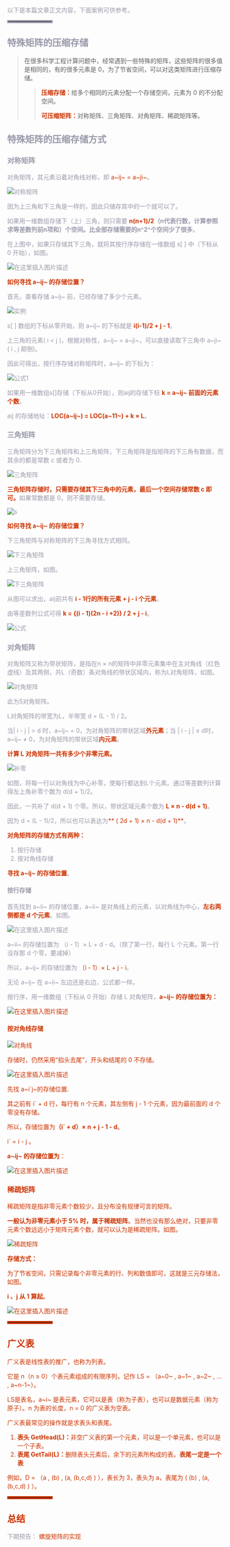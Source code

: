 
<font color=#999AAA >以下是本篇文章正文内容，下面案例可供参考。</fond>
<hr style=" border:solid; width:100px; height:1px;" color=#000000 size=1">



## 特殊矩阵的压缩存储
>在很多科学工程计算问题中，经常遇到一些特殊的矩阵，这些矩阵的很多值是相同的，有的很多元素是 0，为了节省空间，可以对这类矩阵进行压缩存储。
>
>><font color=#CC3300>**压缩存储：**</font>给多个相同的元素分配一个存储空间，元素为 0 的不分配空间。
>>
>><font color=#CC3300>**可压缩矩阵：**</font>对称矩阵、三角矩阵、对角矩阵、稀疏矩阵等。
>

## 特殊矩阵的压缩存储方式

### 对称矩阵
对角矩阵，其元素沿着对角线对称，即<font color=#CC3300> a~ij~ = a~ji~</font>。

![对称矩阵](https://img-blog.csdnimg.cn/bf0e9fbbd7c3481296d708ec544ed22a.png)


因为上三角和下三角是一样的，因此只储存其中的一个就可以了。

如果用一维数组存储下（上）三角，则只需要<font color=#CC3300> **n(n+1)/2</font>（n代表行数，计算参照求等差数列前n项和）个空间。比全部存储需要的n^2^个空间少了很多**。

在上图中，如果只存储其下三角，就将其按行序存储在一维数组 s[ ] 中（下标从 0 开始），如图。

![在这里插入图片描述](https://img-blog.csdnimg.cn/e83d8a60657a41b2a33c27179727c594.png)

<font color=#CC3300>**如何寻找 a~ij~ 的存储位置？**</font>

首先，查看存储 a~ij~ 前，已经存储了多少个元素。

![实例](https://img-blog.csdnimg.cn/878f774083ff4c6bba61d8af53234fa2.png)
                                                                         
s[ ] 数组的下标从零开始，则 a~ij~ 的下标就是<font color=#CC3300> **i(i-1)/2 + j - 1**</font>。

上三角的元素( i < j )，根据对称性，a~ij~ = a~ji~，可以直接读取下三角中 a~ji~ ( i , j 颠倒)。

因此可得出，按行序存储对称矩阵时，a~ij~ 的下标为：

![公式1](https://img-blog.csdnimg.cn/09f139cc80a94c1988dd58e4d61f0cff.png)

如果用一维数组s[]存储（下标从0开始），则aij的存储下标<font color=#CC3300> **k = a~ij~ 前面的元素个数**</font>。

aij 的存储地址：<font color=#CC3300>**LOC(a~ij~) = LOC(a~11~) + k × L**</font>。
                                                                         
### 三角矩阵
三角矩阵分为下三角矩阵和上三角矩阵，下三角矩阵是指矩阵的下三角有数据，而其余的都是常数 c 或者为 0.

![三角矩阵](https://img-blog.csdnimg.cn/14e766fd66b948d2a62d16be69c83c49.png)
                                                                         
<font color=#CC3300>**三角矩阵存储时，只需要存储其下三角中的元素，最后一个空间存储常数 c 即可。**</font>如果常数都是 0，则不需要存储。
                                                                         
![s](https://img-blog.csdnimg.cn/f386eb0b582e4eacb1906a18267306c7.png)

<font color=#CC3300>**如何寻找 a~ij~ 的存储位置？**</font>

下三角矩阵与对称矩阵的下三角寻找方式相同。
                                                                         
![下三角矩阵](https://img-blog.csdnimg.cn/abe1a3b525564b47a93e05ea87e6d715.png)

上三角矩阵，如图。
                                                                         
![下三角矩阵](https://img-blog.csdnimg.cn/a8719817527b4c9f83e03c32b6254478.png)
                                                                         
从图可以求出，aij前共有<font color=#CC3300> **i - 1行的所有元素 + j - i 个元素**</font>。

由等差数列公式可得  <font color=#CC3300>**k = {(i - 1)(2n - i +2)} / 2 + j - i**</font>。
                                                                         
![公式](https://img-blog.csdnimg.cn/9c8cb64a6991418782cf12966e0918d0.png)


### 对角矩阵
对角矩阵又称为带状矩阵，是指在n × n的矩阵中非零元素集中在主对角线（红色虚线）及其两侧，共L（奇数）条对角线的带状区域内，称为L对角矩阵，如图。
                                                                         
![对角矩阵](https://img-blog.csdnimg.cn/63ffbccb77324324b0648a373d98c7e5.png)
                                                                         
此为5对角矩阵。

L对角矩阵的带宽为L，半带宽 d = (L - 1) / 2。

当| i - j | > d 时，a~ij~ = 0，为对角矩阵的带状区域<font color=#CC3300>**外元素**</font>；当 | i - j | ≤ d时，a~ij~ ≠ 0，为对角矩阵的带状区域<font color=#CC3300>**内元素**</font>。


<font color=#CC3300>**计算 L 对角矩阵一共有多少个非零元素。**</font>
                                                                         
![补零](https://img-blog.csdnimg.cn/df74ba8c5b4848edb47d5f486095bfcf.png)

如图，将每一行以对角线为中心补零，使每行都达到L个元素。通过等差数列计算得左上角补零个数为 d(d + 1)/2。

因此，一共补了 d(d + 1) 个零。所以，带状区域元素个数为<font color=#CC3300> **L × n - d(d + 1)**</font>。

因为 d = (L  - 1)/2，所以也可以表达为<font color=#CC3300>** ( 2d + 1) × n - d(d + 1)**</font>。


<font color=#CC3300>**对角矩阵的存储方式有两种：**</font>
1. 按行存储
2. 按对角线存储


<font color=#CC3300>**寻找 a~ij~ 的存储位置**</font>。

#### 按行存储
首先找到 a~ii~ 的存储位置，a~ii~ 是对角线上的元素，以对角线为中心，<font color=#CC3300>**左右两侧都是 d 个元素**</font>。如图。
                                                                         
![在这里插入图片描述](https://img-blog.csdnimg.cn/a9bf5d340fe14d34a6cb7dc9af63dd44.png)
                                                                         
a~ii~ 的存储位置为 （i - 1）× L + d - d。（除了第一行，每行 L 个元素。第一行没存那 d 个零，要减掉）

所以，a~ij~ 的存储位置为 <font color=#CC3300>（i - 1）× L + j - i</font>。

无论 a~ij~ 在 a~ii~ 左边还是右边，公式都一样。

按行序，用一维数组（下标从 0 开始）存储 L 对角矩阵，<font color=#CC3300>**a~ij~ 的存储位置为：**
                                                                         
![在这里插入图片描述](https://img-blog.csdnimg.cn/21f5556c3b484917afd71d7cb8205a6a.png)


#### 按对角线存储
                                                                         
![对角线](https://img-blog.csdnimg.cn/449b06bc873a48839479d673f9b94afb.png)
                                                                         
存储时，仍然采用“掐头去尾”，开头和结尾的 0 不存储。

![在这里插入图片描述](https://img-blog.csdnimg.cn/0c90937a6598427a9fb20e384eb3c198.png)
                                                                         
先找 a~i`j~的存储位置.

其之前有 i` + d 行，每行有 n 个元素，其左侧有 j - 1 个元素，因为最前面的 d 个零没有存储。

所以，存储位置为<font color=#CC3300>**（i` + d）× n + j - 1 - d**</font>。

i` = i - j 。

<font color=#CC3300>**a~ij~ 的存储位置为**：

![在这里插入图片描述](https://img-blog.csdnimg.cn/e50c4ef33b17409fb56df4aba3847b2a.png)


### 稀疏矩阵
稀疏矩阵是指非零元素个数较少，且分布没有规律可言的矩阵。

<font color=#CC3300>**一般认为非零元素小于 5% 时，属于稀疏矩阵**</font>。当然也没有那么绝对，只要非零元素个数远远小于矩阵元素个数，就可以认为是稀疏矩阵。如图。
                                                                         
![稀疏矩阵](https://img-blog.csdnimg.cn/9c1a62e6853d4070bc00fd112afb1c53.png)
                                                                         
<font color=#CC3300>**存储方式：**</font>

为了节省空间，只需记录每个非零元素的行、列和数值即可，这就是三元存储法，如图。

<font color=#CC3300>**i 、j 从 1 算起**</font>。
                                                                         
![在这里插入图片描述](https://img-blog.csdnimg.cn/294a6ea1f7284df688e6fabdb16d3619.png)


<hr style=" border:solid; width:100px; height:1px;" color=#000000 size=1">

## 广义表
广义表是线性表的推广，也称为列表。

它是 n（n ≥ 0）个表元素组成的有限序列，记作 LS = （a~0~ , a~1~ , a~2~ , ... , a~n-1~）。

LS是表名，a~i~ 是表元素，它可以是表（称为子表），也可以是数据元素（称为原子）。n 为表的长度，n = 0 的广义表为空表。

广义表最常见的操作就是求表头和表尾。

1. <font color=#CC3300>**表头 GetHead(L)：**</font>非空广义表的第一个元素，可以是一个单元素，也可以是一个子表。
2. <font color=#CC3300>**表尾 GetTail(L)：**</font>删除表头元素后，余下的元素所构成的表。<font color=#CC3300>**表尾一定是一个表**</font>

例如，D = （a , (b) , (a, (b,c,d) ) ），表长为 3，表头为 a，表尾为 ( (b) , (a, (b,c,d) ) ）。

<hr style=" border:solid; width:100px; height:1px;" color=#000000 size=1">


## 总结
<font color=#CC3300>


<font color=#999AAA >下期预告：</font> 螺旋矩阵的实现
